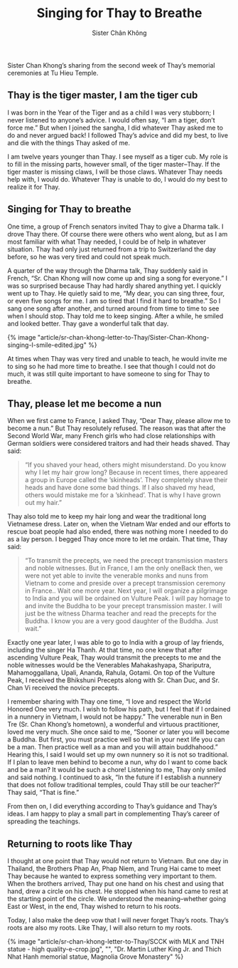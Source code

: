 ﻿---
title: Singing for Thay to Breathe
author: Sister Chân Không
---

<p class="editors-preface">Sister Chan Khong’s sharing from the second week of Thay’s memorial ceremonies at Tu Hieu Temple.</p>

## Thay is the tiger master, I am the tiger cub

I was born in the Year of the Tiger and as a child I was very stubborn; I never listened to anyone’s advice. I would often say, “I am a tiger, don’t force me.” But when I joined the sangha, I did whatever Thay asked me to do and never argued back! I followed Thay’s advice and did my best, to live and die with the things Thay asked of me. 

I am twelve years younger than Thay. I see myself as a tiger cub. My role is to fill in the missing parts, however small, of the tiger master–Thay. If the tiger master is missing claws, I will be those claws. Whatever Thay needs help with, I would do. Whatever Thay is unable to do, I would do my best to realize it for Thay.

## Singing for Thay to breathe

One time, a group of French senators invited Thay to give a Dharma talk. I drove Thay there. Of course there were others who went along, but as I am most familiar with what Thay needed, I could be of help in whatever situation. Thay had only just returned from a trip to Switzerland the day before, so he was very tired and could not speak much. 

A quarter of the way through the Dharma talk, Thay suddenly said in French, “Sr. Chan Khong will now come up and sing a song for everyone.” I was so surprised because Thay had hardly shared anything yet. I quickly went up to Thay. He quietly said to me, “My dear, you can sing three, four, or even five songs for me. I am so tired that I find it hard to breathe.” So I sang one song after another, and turned around from time to time to see when I should stop. Thay told me to keep singing. After a while, he smiled and looked better. Thay gave a wonderful talk that day. 

{% image "article/sr-chan-khong-letter-to-Thay/Sister-Chan-Khong-singing-I-smile-edited.jpg" %}

At times when Thay was very tired and unable to teach, he would invite me to sing so he had more time to breathe. I see that though I could not do much, it was still quite important to have someone to sing for Thay to breathe. 

## Thay, please let me become a nun

When we first came to France, I asked Thay, “Dear Thay, please allow me to become a nun.” But Thay resolutely refused. The reason was that after the Second World War, many French girls who had close relationships with German soldiers were considered traitors and had their heads shaved. Thay said:

> “If you shaved your head, others might misunderstand. Do you know why I let my hair grow long? Because in recent times, there appeared a group in Europe called the ’skinheads’. They completely shave their heads and have done some bad things. If I also shaved my head, others would mistake me for a ’skinhead’. That is why I have grown out my hair.”

Thay also told me to keep my hair long and wear the traditional long Vietnamese dress. Later on, when the Vietnam War ended and our efforts to rescue boat people had also ended, there was nothing more I needed to do as a lay person. I begged Thay once more to let me ordain. That time, Thay said: 

> “To transmit the precepts, we need the precept transmission masters and noble witnesses. But in France, I am the only one<span class="note">Back then, we were not yet able to invite the venerable monks and nuns from Vietnam to come and preside over a precept transmission ceremony in France.</span>. Wait one more year. Next year, I will organize a pilgrimage to India and you will be ordained on Vulture Peak. I will pay homage to and invite the Buddha to be your precept transmission master. I will just be the witness Dharma teacher and read the precepts for the Buddha. I know you are a very good daughter of the Buddha. Just wait.”

Exactly one year later, I was able to go to India with a group of lay friends, including the singer Ha Thanh. At that time, no one knew that after ascending Vulture Peak, Thay would transmit the precepts to me and the noble witnesses would be the Venerables Mahakashyapa, Shariputra, Mahamoggallana, Upali, Ananda, Rahula, Gotami. On top of the Vulture Peak, I received the Bhikshuni Precepts along with Sr. Chan Duc, and Sr. Chan Vi received the novice precepts.

I remember sharing with Thay one time, “I love and respect the World Honored One very much. I wish to follow his path, but I feel that if I ordained in a nunnery in Vietnam, I would not be happy.” The venerable nun in Ben Tre (Sr. Chan Khong’s hometown), a wonderful and virtuous practitioner, loved me very much. She once said to me, “Sooner or later you will become a Buddha. But first, you must practice well so that in your next life you can be a man. Then practice well as a man and you will attain buddhahood.” Hearing this, I said I would set up my own nunnery so it is not so traditional. If I plan to leave men behind to become a nun, why do I want to come back and be a man? It would be such a chore! Listening to me, Thay only smiled and said nothing. I continued to ask, “In the future if I establish a nunnery that does not follow traditional temples, could Thay still be our teacher?” Thay said, “That is fine.”

From then on, I did everything according to Thay’s guidance and Thay’s ideas. I am happy to play a small part in complementing Thay’s career of spreading the teachings.  

## Returning to roots like Thay

I thought at one point that Thay would not return to Vietnam. But one day in Thailand, the Brothers Phap An, Phap Niem, and Trung Hai came to meet Thay because he wanted to express something very important to them. When the brothers arrived, Thay put one hand on his chest and using that hand, drew a circle on his chest. He stopped when his hand came to rest at the starting point of the circle. We understood the meaning–whether going East or West, in the end, Thay wished to return to his roots. 

Today, I also make the deep vow that I will never forget Thay’s roots. Thay’s roots are also my roots. Like Thay, I will also return to my roots.

<div class="article-end"></div>

{% image "article/sr-chan-khong-letter-to-Thay/SCCK with MLK and TNH statue - high quality-e-crop.jpg", "", "Dr. Martin Luther King Jr. and Thich Nhat Hanh memorial statue, Magnolia Grove Monastery" %}
